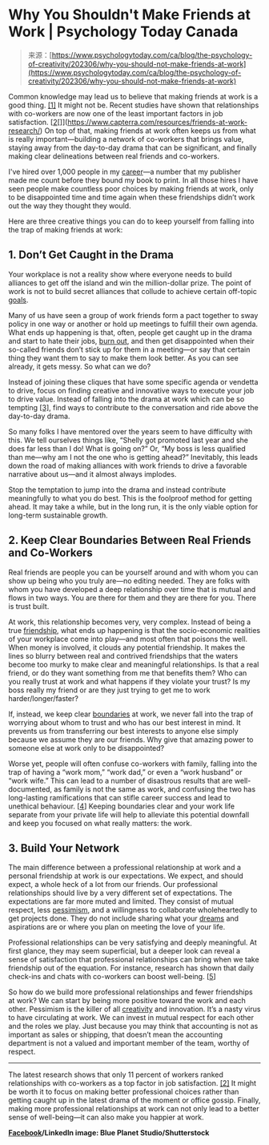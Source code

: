 <!--yml
category: 未分类
date: 2024-05-27 14:59:36
-->

# Why You Shouldn't Make Friends at Work | Psychology Today Canada

> 来源：[https://www.psychologytoday.com/ca/blog/the-psychology-of-creativity/202306/why-you-should-not-make-friends-at-work](https://www.psychologytoday.com/ca/blog/the-psychology-of-creativity/202306/why-you-should-not-make-friends-at-work)

Common knowledge may lead us to believe that making friends at work is a good thing. [[1]](https://www.gallup.com/workplace/236213/why-need-best-friends-work.aspx) It might not be. Recent studies have shown that relationships with co-workers are now one of the least important factors in job satisfaction. [[](#_ftn1)[2](#_ftn2)[]](https://www.capterra.com/resources/friends-at-work-research/) On top of that, making friends at work often keeps us from what is really important—building a network of co-workers that brings value, staying away from the day-to-day drama that can be significant, and finally making clear delineations between real friends and co-workers.

I've hired over 1,000 people in my [career](https://www.psychologytoday.com/ca/basics/career "Psychology Today looks at career")—a number that my publisher made me count before they bound my book to print. In all those hires I have seen people make countless poor choices by making friends at work, only to be disappointed time and time again when these friendships didn’t work out the way they thought they would.

Here are three creative things you can do to keep yourself from falling into the trap of making friends at work:

## 1\. Don’t Get Caught in the Drama

Your workplace is not a reality show where everyone needs to build alliances to get off the island and win the million-dollar prize. The point of work is not to build secret alliances that collude to achieve certain off-topic [goals](https://www.psychologytoday.com/ca/basics/motivation "Psychology Today looks at goals").

Many of us have seen a group of work friends form a pact together to sway policy in one way or another or hold up meetings to fulfill their own agenda. What ends up happening is that, often, people get caught up in the drama and start to hate their jobs, [burn out](https://www.psychologytoday.com/ca/basics/burnout "Psychology Today looks at burn out"), and then get disappointed when their so-called friends don’t stick up for them in a meeting—or say that certain thing they want them to say to make them look better. As you can see already, it gets messy. So what can we do?

Instead of joining these cliques that have some specific agenda or vendetta to drive, focus on finding creative and innovative ways to execute your job to drive value. Instead of falling into the drama at work which can be so tempting [[3]](https://www.amazon.com/Bridge-Gap-Meaningful-Relationships-Communication/dp/1264269110?tag=wwwfccom-20), find ways to contribute to the conversation and ride above the day-to-day drama.

So many folks I have mentored over the years seem to have difficulty with this. We tell ourselves things like, “Shelly got promoted last year and she does far less than I do! What is going on?” Or, “My boss is less qualified than me—why am I not the one who is getting ahead?” Inevitably, this leads down the road of making alliances with work friends to drive a favorable narrative about us—and it almost always implodes.

Stop the temptation to jump into the drama and instead contribute meaningfully to what you do best. This is the foolproof method for getting ahead. It may take a while, but in the long run, it is the only viable option for long-term sustainable growth.

## 2\. Keep Clear Boundaries Between Real Friends and Co-Workers

Real friends are people you can be yourself around and with whom you can show up being who you truly are—no editing needed. They are folks with whom you have developed a deep relationship over time that is mutual and flows in two ways. You are there for them and they are there for you. There is trust built.

At work, this relationship becomes very, very complex. Instead of being a true [friendship](https://www.psychologytoday.com/ca/basics/friends "Psychology Today looks at friendship"), what ends up happening is that the socio-economic realities of your workplace come into play—and most often that poisons the well. When money is involved, it clouds any potential friendship. It makes the lines so blurry between real and contrived friendships that the waters become too murky to make clear and meaningful relationships. Is that a real friend, or do they want something from me that benefits them? Who can you really trust at work and what happens if they violate your trust? Is my boss really my friend or are they just trying to get me to work harder/longer/faster?

If, instead, we keep clear [boundaries](https://www.psychologytoday.com/ca/basics/boundaries "Psychology Today looks at boundaries") at work, we never fall into the trap of worrying about whom to trust and who has our best interest in mind. It prevents us from transferring our best interests to anyone else simply because we assume they are our friends. Why give that amazing power to someone else at work only to be disappointed?

Worse yet, people will often confuse co-workers with family, falling into the trap of having a “work mom,” “work dad,” or even a “work husband” or “work wife.” This can lead to a number of disastrous results that are well-documented, as family is not the same as work, and confusing the two has long-lasting ramifications that can stifle career success and lead to unethical behaviour. [[4](https://www.frontiersin.org/articles/10.3389/fpsyg.2020.01473/full)] Keeping boundaries clear and your work life separate from your private life will help to alleviate this potential downfall and keep you focused on what really matters: the work.

## 3\. Build Your Network

The main difference between a professional relationship at work and a personal friendship at work is our expectations. We expect, and should expect, a whole heck of a lot from our friends. Our professional relationships should live by a very different set of expectations. The expectations are far more muted and limited. They consist of mutual respect, less [pessimism](https://www.psychologytoday.com/ca/basics/pessimism "Psychology Today looks at pessimism"), and a willingness to collaborate wholeheartedly to get projects done. They do not include sharing what your [dreams](https://www.psychologytoday.com/ca/basics/dreaming "Psychology Today looks at dreams") and aspirations are or where you plan on meeting the love of your life.

Professional relationships can be very satisfying and deeply meaningful. At first glance, they may seem superficial, but a deeper look can reveal a sense of satisfaction that professional relationships can bring when we take friendship out of the equation. For instance, research has shown that daily check-ins and chats with co-workers can boost well-being. [[5](https://redthreadresearch.com/performance-management-hybrid-work/)]

So how do we build more professional relationships and fewer friendships at work? We can start by being more positive toward the work and each other. Pessimism is the killer of all [creativity](https://www.psychologytoday.com/ca/basics/creativity "Psychology Today looks at creativity") and innovation. It’s a nasty virus to have circulating at work. We can invest in mutual respect for each other and the roles we play. Just because you may think that accounting is not as important as sales or shipping, that doesn’t mean the accounting department is not a valued and important member of the team, worthy of respect.

***********

The latest research shows that only 11 percent of workers ranked relationships with co-workers as a top factor in job satisfaction. [[2]](https://www.capterra.com/resources/friends-at-work-research/) It might be worth it to focus on making better professional choices rather than getting caught up in the latest drama of the moment or office gossip. Finally, making more professional relationships at work can not only lead to a better sense of well-being—it can also make you happier at work.

**[Facebook](https://www.psychologytoday.com/ca/basics/social-media "Psychology Today looks at Facebook")/LinkedIn image: Blue Planet Studio/Shutterstock**